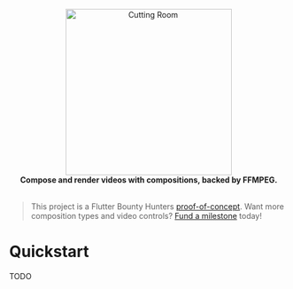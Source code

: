 <p align="center">
  <img src="https://user-images.githubusercontent.com/7259036/161407422-074272c2-2935-4eb4-94bc-dceda336c109.png" width="300" alt="Cutting Room"><br>
  <span><b>Compose and render videos with compositions, backed by FFMPEG.</b></span><br><br>
</p>


> This project is a Flutter Bounty Hunters [proof-of-concept](http://policies.flutterbountyhunters.com/about/proof-of-concept). Want more composition types and video controls? [Fund a milestone](http://policies.flutterbountyhunters.com/about/fund-a-milestone) today!

# Quickstart
TODO
